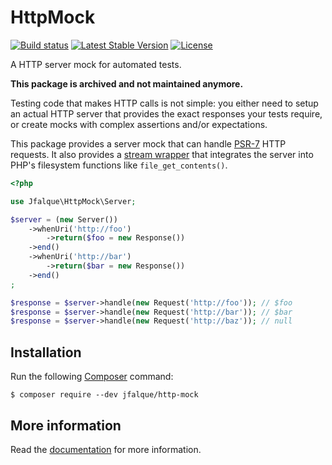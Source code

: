 # HttpMock

[![Build status](https://travis-ci.org/julienfalque/http-mock.svg?branch=master)](https://travis-ci.org/julienfalque/http-mock)
[![Latest Stable Version](https://poser.pugx.org/jfalque/http-mock/v/stable)](https://packagist.org/packages/jfalque/http-mock)
[![License](https://poser.pugx.org/jfalque/http-mock/license)](https://packagist.org/packages/jfalque/http-mock)

A HTTP server mock for automated tests.

**This package is archived and not maintained anymore.**

Testing code that makes HTTP calls is not simple: you either need to setup an actual HTTP server that provides the exact
responses your tests require, or create mocks with complex assertions and/or expectations.

This package provides a server mock that can handle [PSR-7](http://www.php-fig.org/psr/psr-7/) HTTP requests. It also
provides a [stream wrapper](http://php.net/manual/en/book.stream.php) that integrates the server into PHP's filesystem functions
like `file_get_contents()`.

```php
<?php

use Jfalque\HttpMock\Server;

$server = (new Server())
    ->whenUri('http://foo')
        ->return($foo = new Response())
    ->end()
    ->whenUri('http://bar')
        ->return($bar = new Response())
    ->end()
;

$response = $server->handle(new Request('http://foo')); // $foo
$response = $server->handle(new Request('http://bar')); // $bar
$response = $server->handle(new Request('http://baz')); // null

```

## Installation

Run the following [Composer](https://getcomposer.org) command:

`$ composer require --dev jfalque/http-mock`

## More information

Read the [documentation](doc/index.rst) for more information.

